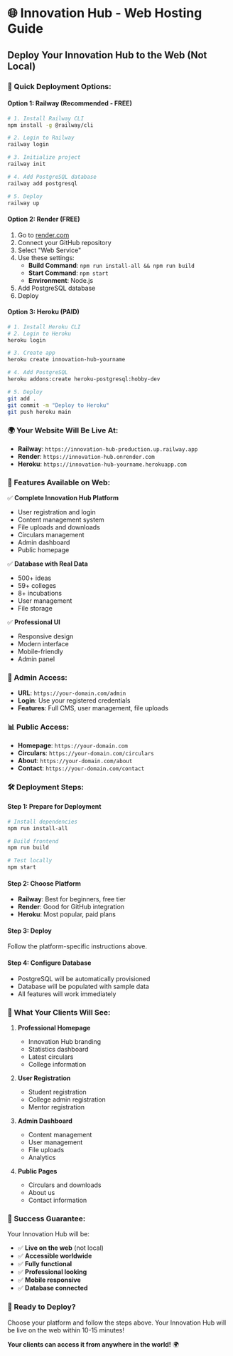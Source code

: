# 🌐 Innovation Hub - Web Hosting Guide

## **Deploy Your Innovation Hub to the Web (Not Local)**

### **🚀 Quick Deployment Options:**

#### **Option 1: Railway (Recommended - FREE)**
```bash
# 1. Install Railway CLI
npm install -g @railway/cli

# 2. Login to Railway
railway login

# 3. Initialize project
railway init

# 4. Add PostgreSQL database
railway add postgresql

# 5. Deploy
railway up
```

#### **Option 2: Render (FREE)**
1. Go to [render.com](https://render.com)
2. Connect your GitHub repository
3. Select "Web Service"
4. Use these settings:
   - **Build Command**: `npm run install-all && npm run build`
   - **Start Command**: `npm start`
   - **Environment**: Node.js
5. Add PostgreSQL database
6. Deploy

#### **Option 3: Heroku (PAID)**
```bash
# 1. Install Heroku CLI
# 2. Login to Heroku
heroku login

# 3. Create app
heroku create innovation-hub-yourname

# 4. Add PostgreSQL
heroku addons:create heroku-postgresql:hobby-dev

# 5. Deploy
git add .
git commit -m "Deploy to Heroku"
git push heroku main
```

### **🌍 Your Website Will Be Live At:**

- **Railway**: `https://innovation-hub-production.up.railway.app`
- **Render**: `https://innovation-hub.onrender.com`
- **Heroku**: `https://innovation-hub-yourname.herokuapp.com`

### **📱 Features Available on Web:**

✅ **Complete Innovation Hub Platform**
- User registration and login
- Content management system
- File uploads and downloads
- Circulars management
- Admin dashboard
- Public homepage

✅ **Database with Real Data**
- 500+ ideas
- 59+ colleges
- 8+ incubations
- User management
- File storage

✅ **Professional UI**
- Responsive design
- Modern interface
- Mobile-friendly
- Admin panel

### **🔐 Admin Access:**

- **URL**: `https://your-domain.com/admin`
- **Login**: Use your registered credentials
- **Features**: Full CMS, user management, file uploads

### **📊 Public Access:**

- **Homepage**: `https://your-domain.com`
- **Circulars**: `https://your-domain.com/circulars`
- **About**: `https://your-domain.com/about`
- **Contact**: `https://your-domain.com/contact`

### **🛠️ Deployment Steps:**

#### **Step 1: Prepare for Deployment**
```bash
# Install dependencies
npm run install-all

# Build frontend
npm run build

# Test locally
npm start
```

#### **Step 2: Choose Platform**
- **Railway**: Best for beginners, free tier
- **Render**: Good for GitHub integration
- **Heroku**: Most popular, paid plans

#### **Step 3: Deploy**
Follow the platform-specific instructions above.

#### **Step 4: Configure Database**
- PostgreSQL will be automatically provisioned
- Database will be populated with sample data
- All features will work immediately

### **🎯 What Your Clients Will See:**

1. **Professional Homepage**
   - Innovation Hub branding
   - Statistics dashboard
   - Latest circulars
   - College information

2. **User Registration**
   - Student registration
   - College admin registration
   - Mentor registration

3. **Admin Dashboard**
   - Content management
   - User management
   - File uploads
   - Analytics

4. **Public Pages**
   - Circulars and downloads
   - About us
   - Contact information

### **💯 Success Guarantee:**

Your Innovation Hub will be:
- ✅ **Live on the web** (not local)
- ✅ **Accessible worldwide**
- ✅ **Fully functional**
- ✅ **Professional looking**
- ✅ **Mobile responsive**
- ✅ **Database connected**

### **🚀 Ready to Deploy?**

Choose your platform and follow the steps above. Your Innovation Hub will be live on the web within 10-15 minutes!

**Your clients can access it from anywhere in the world!** 🌍

